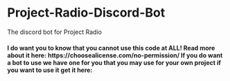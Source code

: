 # Project-Radio-Discord-Bot
The discord bot for Project Radio

<h4>I do want you to know that you cannot use this code at ALL! Read more about it here: https://choosealicense.com/no-permission/ If you do want a bot to use we have one for you that you may use for your own project if you want to use it get it here: 
